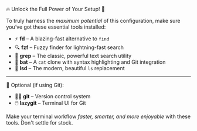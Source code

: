 🔥 Unlock the Full Power of Your Setup! 🚀

To truly harness the *maximum potential* of this configuration, make sure you’ve got these essential tools installed:

- ⚡ **fd** – A blazing-fast alternative to `find`
- 🔍 **fzf** – Fuzzy finder for lightning-fast search
- 🧠 **grep** – The classic, powerful text search utility
- 🦇 **bat** – A `cat` clone with syntax highlighting and Git integration
- 🧾 **lsd** – The modern, beautiful `ls` replacement

---

🔧 Optional (if using Git):

- 🧑‍💻 **git** – Version control system
- 🖱️ **lazygit** – Terminal UI for Git

Make your terminal workflow *faster, smarter, and more enjoyable* with these tools. Don't settle for stock.
